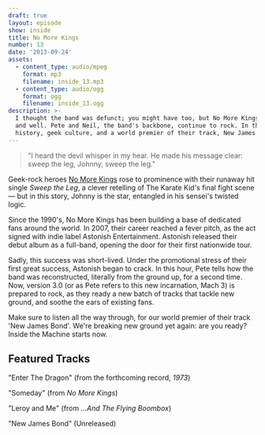 ```yaml
---
draft: true
layout: episode
show: inside
title: No More Kings
number: 13
date: '2013-09-24'
assets:
  - content_type: audio/mpeg
    format: mp3
    filename: inside_13.mp3
  - content_type: audio/ogg
    format: ogg
    filename: inside_13.ogg
description: >-
  I thought the band was defunct; you might have too, but No More Kings is alive
  and well. Pete and Neil, the band's backbone, continue to rock. In this hour,
  history, geek culture, and a world premier of their track, New James Bond.
---
```

> "I heard the devil whisper in my hear. He made his message clear: sweep the leg, Johnny, sweep the leg."

Geek-rock heroes [No More Kings](http://nomorekings.com) rose to prominence with their runaway hit single *Sweep the Leg*, a clever retelling of The Karate Kid's final fight scene &mdash; but in this story, Johnny is the star, entangled in his sensei's twisted logic.

Since the 1990's, No More Kings has been building a base of dedicated fans around the world. In 2007, their career reached a fever pitch, as the act signed with indie label Astonish Entertainment. Astonish released their debut album as a full-band, opening the door for their first nationwide tour.

Sadly, this success was short-lived. Under the promotional stress of their first great success, Astonish began to crack. In this hour, Pete tells how the band was reconstructed, literally from the ground up, for a second time. Now, version 3.0 (or as Pete refers to this new incarnation, Mach 3) is prepared to rock, as they ready a new batch of tracks that tackle new ground, and soothe the ears of existing fans.

Make sure to listen all the way through, for our world premier of their track 'New James Bond'. We're breaking new ground yet again: are you ready? Inside the Machine starts now.

## Featured Tracks

"Enter The Dragon" (from the forthcoming record, *1973*)

"Someday" (from *No More Kings*)

"Leroy and Me" (from *...And The Flying Boombox*)

"New James Bond" (Unreleased)